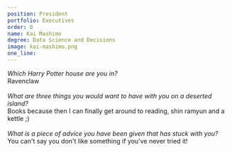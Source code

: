 ```yaml
---
position: President
portfolio: Executives
order: 0
name: Kai Mashimo
degree: Data Science and Decisions
image: kai-mashimo.png
one_line:
---
```

*Which Harry Potter house are you in?*
<br>
Ravenclaw
<br><br>
*What are three things you would want to have with you on a deserted island?*
<br>
Books because then I can finally get around to reading, shin ramyun and a kettle ;)
<br><br>
*What is a piece of advice you have been given that has stuck with you?*
<br>
You can't say you don't like something if you've never tried it!